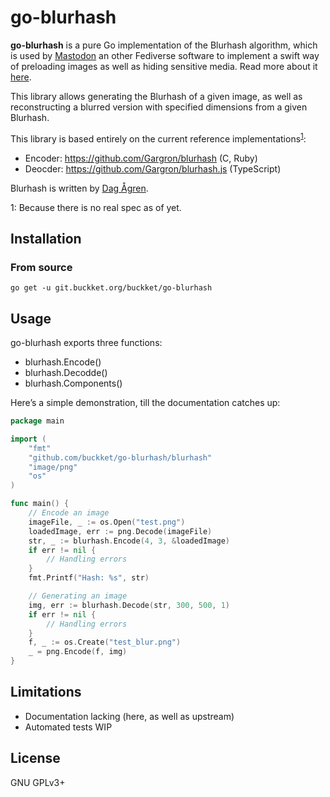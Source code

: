 # go-blurhash

**go-blurhash** is a pure Go implementation of the Blurhash algorithm, which is used by
[Mastodon](https://github.com/tootsuite/mastodon) an other Fediverse software to implement a swift way of preloading images as well
as hiding sensitive media. Read more about it [here](https://blog.joinmastodon.org/2019/05/improving-support-for-adult-content-on-mastodon/).

This library allows generating the Blurhash of a given image, as well as
reconstructing a blurred version with specified dimensions from a given Blurhash.

This library is based entirely on the current reference implementations<sup>[1](#note1)</sup>:
- Encoder: https://github.com/Gargron/blurhash (C, Ruby)
- Deocder: https://github.com/Gargron/blurhash.js (TypeScript)

Blurhash is written by [Dag Ågren](https://github.com/DagAgren).

<a name="note">1</a>: Because there is no real spec as of yet.

## Installation

### From source

    go get -u git.buckket.org/buckket/go-blurhash



## Usage

go-blurhash exports three functions:
- blurhash.Encode()
- blurhash.Decodde()
- blurhash.Components()

Here’s a simple demonstration, till the documentation catches up:


```go
package main

import (
	"fmt"
	"github.com/buckket/go-blurhash/blurhash"
	"image/png"
	"os"
)

func main() {
	// Encode an image
	imageFile, _ := os.Open("test.png")
	loadedImage, err := png.Decode(imageFile)
	str, _ := blurhash.Encode(4, 3, &loadedImage)
	if err != nil {
		// Handling errors
	}
	fmt.Printf("Hash: %s", str)

	// Generating an image
	img, err := blurhash.Decode(str, 300, 500, 1)
	if err != nil {
		// Handling errors
	}
	f, _ := os.Create("test_blur.png")
	_ = png.Encode(f, img)
}

```

## Limitations

- Documentation lacking (here, as well as upstream)
- Automated tests WIP

## License

 GNU GPLv3+
 